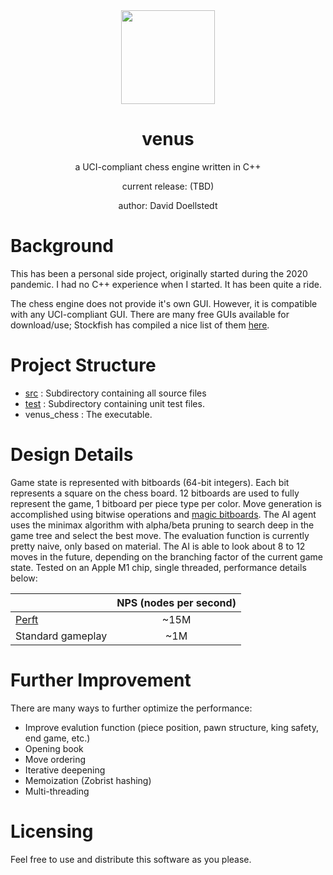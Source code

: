 <div align="center">
 <img src="https://upload.wikimedia.org/wikipedia/commons/thumb/9/93/Venus_globe_-_transparent_background.png/1200px-Venus_globe_-_transparent_background.png" 
  width="150" height="150">
  <h1>venus</h1>
  <p>a UCI-compliant chess engine written in C++</p>
  <p>current release: (TBD)</p>
  <p>author: David Doellstedt</p>
</div>

# Background
This has been a personal side project, originally started during the 2020 
pandemic. I had no C++ experience when I started. It has been quite a ride.

The chess engine does not provide it's own GUI. However, it is compatible with 
any UCI-compliant GUI. There are many free GUIs available for download/use; Stockfish
has compiled a nice list of them [here](https://github.com/official-stockfish/Stockfish/wiki/Download-and-usage#download-a-chess-gui).

# Project Structure

* [src](https://github.com/daviddoellstedt/venus_chess/tree/master/src) : Subdirectory containing all source files
* [test](https://github.com/daviddoellstedt/venus_chess/tree/master/test) : Subdirectory containing unit test files.
* venus_chess : The executable.

# Design Details
Game state is represented with bitboards (64-bit integers). Each bit represents a square on the chess board. 12 bitboards are used to fully represent the game, 1 bitboard per piece type per color. Move generation is accomplished using bitwise operations and [magic bitboards](https://www.chessprogramming.org/Magic_Bitboards). The AI agent uses the minimax algorithm with alpha/beta pruning to search deep in the game tree and select the best move. The evaluation function is currently pretty naive, only based on material. The AI is able to look about 8 to 12 moves in the future, depending on the branching factor of the current game state. Tested on an Apple M1 chip, single threaded, performance details below:

|                                                 | NPS (nodes per second)|
| ------------------------------------------------|:---------------------:|
| [Perft](https://www.chessprogramming.org/Perft) | ~15M                  |
| Standard gameplay                               | ~1M                   |


# Further Improvement
There are many ways to further optimize the performance:

* Improve evalution function (piece position, pawn structure, king safety, end game, etc.)
* Opening book
* Move ordering
* Iterative deepening
* Memoization (Zobrist hashing)
* Multi-threading


# Licensing
Feel free to use and distribute this software as you please.
